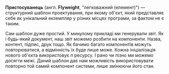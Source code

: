 **Пристосуванець** (англ. **Flyweight**, "легковажний (елемент)") — структурний шаблон проектування, при якому об'єкт,
який представляє себе як унікальний екземпляр у різних місцях програми, за фактом не є таким.

Сам шаблон дуже простий. У минулому прикладі ми генерували звіт. Як і будь-який документ, наш звіт можемо розбити на компоненти.
Назва, контент, підпис, друк тощо. Як бачимо багато компонентів можуть повторюватися, а відмінність їх буде лише може.
Кожна ініціалізація нового об'єкта використовує _n_ ресурсу. І рано чи пізно ми можемо досягти межі.
Даний шаблон дає нам можливість використовувати повторно той самий компонент системи, лише змінюючи його стан.